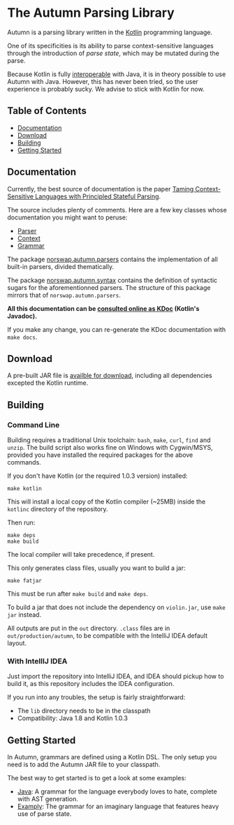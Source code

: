 # The Autumn Parsing Library

Autumn is a parsing library written in the [Kotlin] programming language.

One of its specificities is its ability to parse context-sensitive languages
through the introduction of *parse state*, which may be mutated during the parse.

[Kotlin]: https://kotlinlang.org/

Because Kotlin is fully [interoperable] with Java, it is in theory possible to use
Autumn with Java. However, this has never been tried, so the user experience is probably sucky.
We advise to stick with Kotlin for now.

[interoperable]: https://kotlinlang.org/docs/reference/java-to-kotlin-interop.html

## Table of Contents

- [Documentation](#documentation)
- [Download](#download)
- [Building](#building)
- [Getting Started](#getting-started)

## Documentation

Currently, the best source of documentation is the paper
[Taming Context-Sensitive Languages with Principled Stateful Parsing][paper].

[paper]:
http://conf.researchr.org/event/sle-2016/sle-2016-papers-taming-context-sensitive-languages-with-principled-stateful-parsing

The source includes plenty of comments. Here are a few key classes whose documentation
you might want to peruse:

- [Parser](/src/norswap/autumn/Parser.kt)
- [Context](/src/norswap/autumn/Context.kt)
- [Grammar](/src/norswap/autumn/Grammar.kt)

The package [norswap.autumn.parsers](/src/norswap/autumn/parsers)
contains the implementation of all built-in parsers, divided thematically.

The package [norswap.autumn.syntax](/src/norswap/autumn/syntax)
contains the definition of syntactic sugars for the aforementionned parsers.
The structure of this package mirrors that of `norswap.autumn.parsers`.

**All this documentation can be [consulted online as KDoc][kdoc] (Kotlin's Javadoc).**

[kdoc]: http://norswap.com/autumn/kotlin

If you make any change, you can re-generate the KDoc documentation with `make docs`.

## Download

A pre-built JAR file is [availble for download][jar], including all dependencies
excepted the Kotlin runtime.

[jar]: https://github.com/norswap/autumn/releases/download/0.1.0/autumn-0.1.0-fat.jar

## Building

### Command Line

Building requires a traditional Unix toolchain: `bash`, `make`, `curl`, `find` and `unzip`.
The build script also works fine on Windows with Cygwin/MSYS, provided you have installed the
required packages for the above commands.

If you don't have Kotlin (or the required 1.0.3 version) installed:

    make kotlin
    
This will install a local copy of the Kotlin compiler (~25MB) inside the `kotlinc` directory
of the repository.

Then run:

    make deps
    make build
    
The local compiler will take precedence, if present.

This only generates class files, usually you want to build a jar:

    make fatjar
    
This must be run after `make build` and `make deps`.

To build a jar that does not include the dependency on `violin.jar`, use `make jar` instead.

All outputs are put in the `out` directory. `.class` files are in `out/production/autumn`, to be
compatible with the IntelliJ IDEA default layout.

### With IntellIJ IDEA

Just import the repository into IntelliJ IDEA, and IDEA should pickup how to build it, as
this repository includes the IDEA configuration.

If you run into any troubles, the setup is fairly straightforward:

- The `lib` directory needs to be in the classpath
- Compatibility: Java 1.8 and Kotlin 1.0.3

## Getting Started

In Autumn, grammars are defined using a Kotlin DSL. The only setup you need is to add the Autumn JAR
file to your classpath.

The best way to get started is to get a look at some examples:

- [Java](/example/norswap/javag): A grammar for the language everybody loves to hate, complete
  with AST generation.
- [Examply](/example/examply): The grammar for an imaginary language that features heavy use
  of parse state.